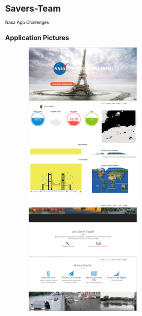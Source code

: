 # Savers-Team
Nasa App Challenges
## Application Pictures
<p align="center">
  <img src="../../img/web1.png" width="350px"/><br>
  <img src="../../img/web2.png" width="350px"/><br>
  <img src="../../img/web3.png" width="350px"/><br>
  <img src="../../img/web4.png" width="350px"/><br>
  <img src="../../img/web5.png" width="350px"/>
</p>
